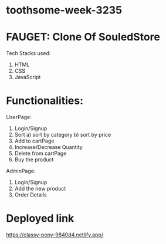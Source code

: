 # toothsome-week-3235

FAUGET: Clone Of SouledStore
===============================

Tech Stacks used:
1. HTML
2. CSS
3. JavaScript

Functionalities:
==============================

UserPage:
1. Login/Signup
2. Sort
a) sort by category
b) sort by price
3. Add to cartPage
4. Increase/Decrease Quantity
5. Delete from cartPage
6. Buy the product

AdminPage:
1. Login/Signup
3. Add the new product
4. Order Details

Deployed link
==============================
https://classy-pony-9840d4.netlify.app/
